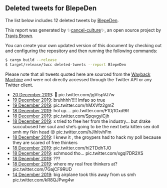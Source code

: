 ## Deleted tweets for BlepeDen

The list below includes 12 deleted tweets by
[BlepeDen](https://twitter.com/BlepeDen).



This report was generated by ✨[cancel-culture](https://github.com/travisbrown/cancel-culture)✨,
an open source project by [Travis Brown](https://twitter.com/travisbrown).

You can create your own updated version of this document by checking out and configuring the
repository and then running the following commands:

```bash
$ cargo build --release
$ target/release/twcc deleted-tweets --report BlepeDen
```

Please note that all tweets quoted here are sourced from the
[Wayback Machine](https://web.archive.org) and were not directly accessed through the Twitter API or
any Twitter client.

* [20 December 2019](https://web.archive.org/web/20191220004115/https://twitter.com/BlepeDen/status/1207818306893295617): 🐧 pic.twitter.com/jgVispVJ7w <!--1207818306893295617-->
* [19 December 2019](https://web.archive.org/web/20191219144559/https://twitter.com/BlepeDen/status/1207671950769893379): bruhhhh’!!!! lmfao so true <!--1207671950769893379-->
* [19 December 2019](https://web.archive.org/web/20191219031710/https://twitter.com/BlepeDen/status/1207497979768246273): pic.twitter.com/hMXVfz2gmZ <!--1207497979768246273-->
* [18 December 2019](https://web.archive.org/web/20191218235533/https://twitter.com/BlepeDen/status/1207447423049719810): hol up.... pic.twitter.com/F1Dj1Gxd9R <!--1207447423049719810-->
* [18 December 2019](https://web.archive.org/web/20191218210758/https://twitter.com/BlepeDen/status/1207402738688184328): pic.twitter.com/SpqvgylCjh <!--1207402738688184328-->
* [18 December 2019](https://web.archive.org/web/20191218064057/https://twitter.com/BlepeDen/status/1207185528837361665): x tried to free her from the industry... but drake succubused her soul and she’s going to be the next beta kitten sex doll smh my fkin head 😔 pic.twitter.com/hJlhItvhFm <!--1207185528837361665-->
* [18 December 2019](https://web.archive.org/web/20191218051425/https://twitter.com/BlepeDen/status/1207163821447626752): I knew it , the groypers had to hack my poll because they are scared of free thinkers <!--1207163821447626752-->
* [18 December 2019](https://web.archive.org/web/20191218043356/https://twitter.com/BlepeDen/status/1207154511434977280): pic.twitter.com/hi2TDdhTJO <!--1207154511434977280-->
* [18 December 2019](https://web.archive.org/web/20191218035439/https://twitter.com/BlepeDen/status/1207145377889210368): schmood tho... pic.twitter.com/xgql7DR2XS <!--1207145377889210368-->
* [18 December 2019](https://web.archive.org/web/20191218051425/https://twitter.com/BlepeDen/status/1207163821447626752): ??? <!--1207103788185792512-->
* [18 December 2019](https://web.archive.org/web/20191218043356/https://twitter.com/BlepeDen/status/1207154511434977280): where my real free thinkers at? pic.twitter.com/7GajCF9RUD <!--1207101040996311040-->
* [14 December 2019](https://web.archive.org/web/20191219110618/https://twitter.com/BlepeDen/status/1205966293628805121): big airplane took this away from us smh pic.twitter.com/kR8QJPwg4w <!--1205966293628805121-->
